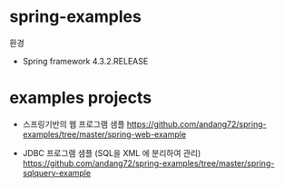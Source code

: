 # spring-examples

환경
- Spring framework 4.3.2.RELEASE


# examples projects

- 스프링기반의 웹 프로그램 샘플 
https://github.com/andang72/spring-examples/tree/master/spring-web-example


- JDBC 프로그램 샘플 (SQL을 XML 에 분리하여 관리)
https://github.com/andang72/spring-examples/tree/master/spring-sqlquery-example



